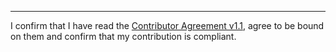 

______________________________________
I confirm that I have read the [Contributor Agreement v1.1](https://github.com/tegonal/github-commons/blob/v0.4.1/.github/Contributor%20Agreement.txt), agree to be bound on them and confirm that my contribution is compliant.
